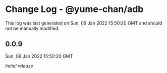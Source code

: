 # Change Log - @yume-chan/adb

This log was last generated on Sun, 09 Jan 2022 15:50:20 GMT and should not be manually modified.

## 0.0.9
Sun, 09 Jan 2022 15:50:20 GMT

_Initial release_

